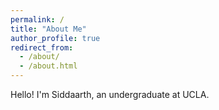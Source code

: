 ```yaml
---
permalink: /
title: "About Me"
author_profile: true
redirect_from: 
  - /about/
  - /about.html
---
```


Hello! I'm Siddaarth, an undergraduate at UCLA. 
